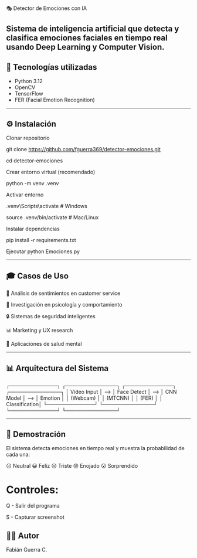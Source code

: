 🎭 Detector de Emociones con IA

Sistema de inteligencia artificial que detecta y clasifica emociones faciales en tiempo real usando Deep Learning y Computer Vision.
---
## 🧠 Tecnologías utilizadas
- Python 3.12
- OpenCV
- TensorFlow
- FER (Facial Emotion Recognition)
---
## ⚙️ Instalación

Clonar repositorio

  git clone https://github.com/fguerra369/detector-emociones.git
  
  cd detector-emociones

Crear entorno virtual (recomendado)

  python -m venv .venv

Activar entorno

  .venv\Scripts\activate  # Windows
  
  source .venv/bin/activate  # Mac/Linux

Instalar dependencias

  pip install -r requirements.txt

Ejecutar
  python Emociones.py
  
---
## 🎓 Casos de Uso
💼 Análisis de sentimientos en customer service

🧠 Investigación en psicología y comportamiento

🔒 Sistemas de seguridad inteligentes

📊 Marketing y UX research

💚 Aplicaciones de salud mental

---
## 📊 Arquitectura del Sistema

┌─────────────┐     ┌──────────────┐     ┌─────────────┐     ┌──────────────┐
│ Video Input │ --> │ Face Detect  │ --> │   CNN Model │ --> │   Emotion    │
│  (Webcam)   │     │   (MTCNN)    │     │   (FER)     │     │ Classification│
└─────────────┘     └──────────────┘     └─────────────┘     └──────────────┘

---
## 📸 Demostración
El sistema detecta emociones en tiempo real y muestra la probabilidad de cada una:

😐 Neutral
😀 Feliz
😢 Triste
😡 Enojado
😮 Sorprendido

# Controles:

Q - Salir del programa

S - Capturar screenshot  

 

## 👨‍💻 Autor 
Fabián Guerra C.
